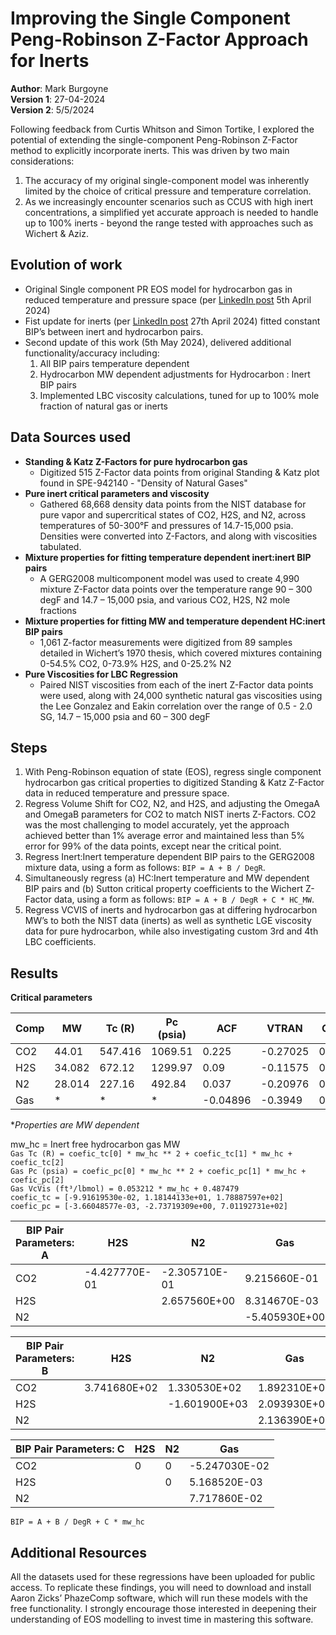 # Improving the Single Component Peng-Robinson Z-Factor Approach for Inerts

**Author**: Mark Burgoyne  
**Version 1**: 27-04-2024  
**Version 2**: 5/5/2024

Following feedback from Curtis Whitson and Simon Tortike, I explored the potential of extending the single-component Peng-Robinson Z-Factor method to explicitly incorporate inerts. This was driven by two main considerations: 
1. The accuracy of my original single-component model was inherently limited by the choice of critical pressure and temperature correlation.
2. As we increasingly encounter scenarios such as CCUS with high inert concentrations, a simplified yet accurate approach is needed to handle up to 100% inerts - beyond the range tested with approaches such as Wichert & Aziz.

## Evolution of work
- Original Single component PR EOS model for hydrocarbon gas in reduced temperature and pressure space (per [LinkedIn post](https://www.linkedin.com/pulse/z-factors-natural-gas-simple-eos-based-approach-mark-burgoyne-aazrc) 5th April 2024)
- Fist update for inerts (per [LinkedIn post](https://www.linkedin.com/pulse/improving-single-component-peng-robinson-z-factor-inerts-burgoyne-zfxcc) 27th April 2024) fitted constant BIP’s between inert and hydrocarbon pairs.  
- Second update of this work (5th May 2024), delivered additional functionality/accuracy including:
  1. All BIP pairs temperature dependent
  2. Hydrocarbon MW dependent adjustments for Hydrocarbon : Inert BIP pairs
  3. Implemented LBC viscosity calculations, tuned for up to 100% mole fraction of natural gas or inerts

## Data Sources used

- **Standing & Katz Z-Factors for pure hydrocarbon gas**
  - Digitized 515 Z-Factor data points from original Standing & Katz plot found in SPE-942140 - "Density of Natural Gases"  
- **Pure inert critical parameters and viscosity**
  - Gathered 68,668 density data points from the NIST database for pure vapor and supercritical states of CO2, H2S, and N2, across temperatures of 50-300°F and pressures of 14.7-15,000 psia. Densities were converted into Z-Factors, and along with viscosities tabulated.
- **Mixture properties for fitting temperature dependent inert:inert BIP pairs**
  - A GERG2008 multicomponent model was used to create 4,990 mixture Z-Factor data points over the temperature range 90 – 300 degF and 14.7 – 15,000 psia, and various CO2, H2S, N2 mole fractions
- **Mixture properties for fitting MW and temperature dependent HC:inert BIP pairs**
  - 1,061 Z-factor measurements were digitized from 89 samples detailed in Wichert’s 1970 thesis, which covered mixtures containing 0-54.5% CO2, 0-73.9% H2S, and 0-25.2% N2
- **Pure Viscosities for LBC Regression**
  - Paired NIST viscosities from each of the inert Z-Factor data points were used, along with 24,000 synthetic natural gas viscosities using the Lee Gonzalez and Eakin correlation over the range of 0.5 - 2.0 SG, 14.7 – 15,000 psia and 60 – 300 degF

## Steps

1. With Peng-Robinson equation of state (EOS), regress single component hydrocarbon gas critical properties to digitized Standing & Katz Z-Factor data in reduced temperature and pressure space.
2. Regress Volume Shift for CO2, N2, and H2S, and adjusting the OmegaA and OmegaB parameters for CO2 to match NIST inerts Z-Factors. CO2 was the most challenging to model accurately, yet the approach achieved better than 1% average error and maintained less than 5% error for 99% of the data points, except near the critical point.
3. Regress Inert:Inert temperature dependent BIP pairs to the GERG2008 mixture data, using a form as follows: `BIP = A + B / DegR`.
4. Simultaneously regress (a) HC:Inert temperature and MW dependent BIP pairs and (b) Sutton critical property coefficients to the Wichert Z-Factor data, using a form as follows: `BIP = A + B / DegR + C * HC_MW`.
5. Regress VCVIS of inerts and hydrocarbon gas at differing hydrocarbon MW’s to both the NIST data (inerts) as well as synthetic LGE viscosity data for pure hydrocarbon, while also investigating custom 3rd and 4th LBC coefficients.

## Results

**Critical parameters**

| Comp | MW    | Tc (R)  | Pc (psia) | ACF    | VTRAN   | OmegaA  | OmegaB  | VcVis (ft³/lbmol) |
|------|-------|---------|-----------|--------|---------|---------|---------|------------------|
| CO2  | 44.01 | 547.416 | 1069.51   | 0.225  | -0.27025| 0.441273| 0.070128| 1.3548           |
| H2S  | 34.082| 672.12  | 1299.97   | 0.09   | -0.11575| 0.457236| 0.077796| 1.37424          |
| N2   | 28.014| 227.16  | 492.84    | 0.037  | -0.20976| 0.457236| 0.077796| 1.25466          |
| Gas  | *     | *       | *         | -0.04896| -0.3949 | 0.429188| 0.069255| *                |

**Properties are MW dependent*

mw_hc = Inert free hydrocarbon gas MW  
`Gas Tc (R) = coefic_tc[0] * mw_hc ** 2 + coefic_tc[1] * mw_hc + coefic_tc[2]`  
`Gas Pc (psia) = coefic_pc[0] * mw_hc ** 2 + coefic_pc[1] * mw_hc + coefic_pc[2]`  
`Gas VcVis (ft³/lbmol) = 0.053212 * mw_hc + 0.487479`  
`coefic_tc = [-9.91619530e-02, 1.18144133e+01, 1.78887597e+02]`  
`coefic_pc = [-3.66048577e-03, -2.73719309e+00, 7.01192731e+02]`  


| BIP Pair Parameters: A | H2S          | N2            | Gas          |
|------------------------|--------------|---------------|--------------|
| CO2                    | -4.427770E-01| -2.305710E-01 | 9.215660E-01 |
| H2S                    |              | 2.657560E+00  | 8.314670E-03 |
| N2                     |              |               | -5.405930E+00|

| BIP Pair Parameters: B | H2S          | N2            | Gas          |
|------------------------|--------------|---------------|--------------|
| CO2                    | 3.741680E+02 | 1.330530E+02  | 1.892310E+01 |
| H2S                    |              | -1.601900E+03 | 2.093930E+01 |
| N2                     |              |               | 2.136390E+03 |

| BIP Pair Parameters: C | H2S          | N2            | Gas          |
|------------------------|--------------|---------------|--------------|
| CO2                    | 0            | 0             | -5.247030E-02|
| H2S                    |              | 0             | 5.168520E-03 |
| N2                     |              |               | 7.717860E-02 |

`BIP = A + B / DegR + C * mw_hc`

## Additional Resources

All the datasets used for these regressions have been uploaded for public access. To replicate these findings, you will need to download and install Aaron Zicks’ PhazeComp software, which will run these models with the free functionality. I strongly encourage those interested in deepening their understanding of EOS modelling to invest time in mastering this software.
